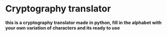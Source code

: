 # **Cryptography translator**

**this is a cryptography translator made in python, fill in the 
alphabet with your own variation of characters and its ready to use**

